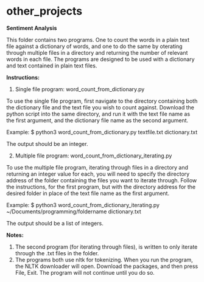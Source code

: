 # other_projects

**Sentiment Analysis**

This folder contains two programs. One to count the words in a plain text file against a dictionary of words, and one to do the same by oterating through multiple files in a directory and returning the number of relevant words in each file. The programs are designed to be used with a dictionary and text contained in plain text files.

**Instructions:**

1. Single file program: word_count_from_dictionary.py

To use the single file program, first navigate to the directory containing both the dictionary file and the text file you wish to count against. Download the python script into the same directory, and run it with the text file name as the first argument, and the dictionary file name as the second argument. 

Example:
$ python3 word_count_from_dictionary.py textfile.txt dictionary.txt

The output should be an integer.

2. Multiple file program: word_count_from_dictionary_iterating.py

To use the multiple file program, iterating through files in a directory and returning an integer value for each, you will need to specify the directory address of the folder containing the files you want to iterate through. Follow the instructions, for the first program, but with the directory address for the desired folder in place of the text file name as the first argument.

Example:
$ python3 word_count_from_dictionary_iterating.py ~/Documents/programming/foldername dictionary.txt

The output should be a list of integers.

**Notes:**
1. The second program (for iterating through files), is written to only iterate through the .txt files in the folder.
2. The programs both use nltk for tokenizing. When you run the program, the NLTK downloader will open. Download the packages, and then press File, Exit. The program will not continue until you do so.
